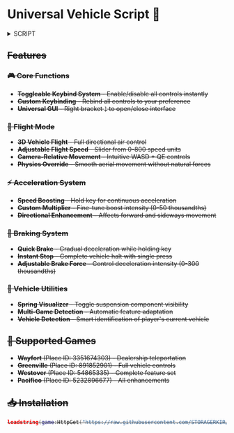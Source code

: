 # Universal Vehicle Script 🚗

<details>
  <summary>SCRIPT</summary>
  --[[ v1.0.0 https://wearedevs.net/obfuscator ]] return(function(...)local w={"";"\121\099\061\061","\078\090\081\106\085\111\061\061";"\047\119\055\098\047\089\122\086\078\109\110\061","\069\070\081\067\069\074\061\061","\102\115\047\090\069\079\079\074\115\049\081\043\068\119\069\069\104\108\052\061";"\097\066\055\118\052\080\061\061";"\121\050\099\079\069\084\087\086\121\099\061\061";"\052\070\055\120\052\070\081\106";"\047\119\081\050\078\119\102\061","\052\090\086\090\121\090\081\102\078\079\088\048\077\119\076\043\110\099\061\061";"\088\108\115\087\102\115\081\121\110\049\115\089\085\102\047\119\104\097\102\061","\052\070\054\054\110\099\061\061","\078\119\055\054\069\089\088\106\110\109\079\120\069\080\061\061";"\069\097\077\117\102\109\055\119\083\089\088\079\088\112\115\088\068\076\074\061";"\099\069\109\122\101\109\054\054\054\078\079\114\120\087\075\098\078\122\106\105\115\051\066\055\081\113\102\089\073\074\117\103\108\050\084\068\078\090\088\066\119\097\081\049\056\043\103\080\067\072\070\077\075\114\053\116\116\083\107\050\049\077\122\066\052\106\101\074\121\072\087\082\107\100\097\109\121\099\078\057\080\043\070\083\074\082\066\067\047\049\052\115\073\047\112\114\052\103\078\101\109\118\108\117\066\122\089\067\121\084\101\106\067\088\071\085\056\068\068\111\078\068\114\081\084\117\049\120\072\108\083\083\103\111\061\061","\068\066\079\101\113\118\088\113\074\066\077\056\088\057\074\080";"\078\057\112\061";"\097\066\055\116\069\090\075\061";"\052\118\079\106\069\074\061\061";"\083\070\077\069\104\076\067\057\110\098\122\080\083\112\047\112\104\111\061\061","\052\066\054\086\052\083\088\113\069\076\069\056\077\112\106\107","\069\109\043\101\078\049\082\061","\088\057\052\098\110\115\069\077\083\079\099\098\090\109\081\115\083\081\112\061","\069\070\066\054\047\119\088\087";"\121\081\088\117\085\112\077\052\047\098\122\107\090\115\086\098";"\110\070\115\106\078\090\115\106\052\097\077\054\052\109\043\079";"\097\066\055\067\069\097\077\054\047\119\081\050\078\119\102\061","\097\066\055\086\078\109\077\079\104\111\061\061";"\110\109\081\120\069\119\055\067";"\069\049\088\066\052\099\061\061","\069\097\122\107\078\049\082\061","\104\089\115\101\115\119\115\054\068\115\069\116\047\106\054\090";"\104\081\087\080\069\109\077\121\104\102\117\101\052\049\122\052\069\070\075\061";"\113\089\077\106\110\112\047\079\047\111\061\061";"\115\076\076\080\047\083\081\072\083\108\079\097\088\090\066\119\121\074\061\061","\104\112\067\106\074\066\079\105\068\049\065\050\115\115\052\061";"\110\109\115\067\078\049\069\079","\078\057\082\061";"\115\097\115\118\115\083\088\082\104\112\077\072\047\112\122\106\115\099\061\061","\113\083\065\121\115\089\110\080\104\057\069\054\077\070\086\105\115\099\061\061";"\110\049\077\107\085\090\117\118";"\047\090\117\080\052\090\088\048";"\115\119\081\067\110\119\115\107\082\112\077\079\047\119\115\108\047\119\115\076\082\074\061\061";"\078\119\115\120","\047\119\055\120\047\090\066\050\069\097\082\061","\110\119\088\054\078\119\080\061"}local function z(z)return w[z-(-377276+432991)]end for z,I in ipairs({{-942233-(-942234),996858-996811};{-769547-(-769548),-287216-(-287256)},{148458+-148417;638383+-638336}})do while I[984061-984060]<I[578276+-578274]do w[I[46885+-46884]],w[I[-747893+747895]],I[-633917-(-633918)],I[-523573+523575]=w[I[861695-861693]],w[I[768948+-768947]],I[-59928-(-59929)]+(555894+-555893),I[-650646+650648]-(-978353+978354)end end do local z=string.char local I=string.len local q=table.concat local W=math.floor local J={n=117443+-117415,d=205558-205495,r=-421304+421363;g=-72271-(-72329),k=-473470-(-473520),z=-572957-(-572966);e=-59415-(-59462),["\043"]=734055-734006,V=502583-502542;h=-526966+526996;["\052"]=-106474-(-106498),Q=-1016079+1016084,u=-823516-(-823573),["\054"]=-180589-(-180622),E=-337676+337701;B=1019019-1018966;w=634615+-634609;G=51232+-51172,o=-691398+691398,Y=-613296+613303,H=-866890-(-866905),q=-83470-(-83488);b=-441468-(-441519),["\051"]=-84202-(-84212),T=631352-631350,N=-295776-(-295803);s=-529616-(-529637),D=-1037712+1037724,f=-28177+28197,m=526813-526775;["\053"]=-821742-(-821773);["\057"]=-643055-(-643058);["\056"]=-226038+226049,["\048"]=283420+-283377;i=-635238-(-635280);a=-755679+755702,x=197128-197082,F=-146944-(-146998),["\047"]=-366640-(-366669);I=79096-79034,M=347340-347323,K=-245531+245587,U=-430990+431016,p=-1023472+1023476,W=489737-489697,["\049"]=511883+-511828;j=627879-627827;A=-608342+608343,y=-430089+430103;R=742759+-742751,c=-965848+965880;J=-907659+907675;v=357193+-357154;X=-257070+257083;["\050"]=-128969+129003,L=1034805-1034769,t=-480640+480684,P=260837-260789,S=872978-872959;l=-859401+859436;O=580398+-580361,["\055"]=-238879+238940;Z=517916+-517894,C=-349613+349658}local C=w local t=table.insert local e=type local H=string.sub for w=443079+-443078,#C,-173182-(-173183)do local l=C[w]if e(l)=="\115\116\114\105\110\103"then local e=I(l)local Q={}local p=925576+-925575 local S=941197-941197 local m=415616-415616 while p<=e do local w=H(l,p,p)local I=J[w]if I then S=S+I*(107106-107042)^((-329129+329132)-m)m=m+(233939+-233938)if m==925633+-925629 then m=227382+-227382 local w=W(S/(-436238-(-501774)))local I=W((S%(-660761-(-726297)))/(20703+-20447))local q=S%(-268815-(-269071))t(Q,z(w,I,q))S=-700467-(-700467)end elseif w=="\061"then t(Q,z(W(S/(210844-145308))))if p>=e or H(l,p+(370647+-370646),p+(500098+-500097))~="\061"then t(Q,z(W((S%(475252-409716))/(693595+-693339))))end break end p=p+(467662+-467661)end C[w]=q(Q)end end end return(function(w,q,W,J,C,t,e,I,N,B,O,H,Y,l,b,S,Q,Z,m,p)H,O,I,Y,p,m,b,N,B,Z,l,Q,S={},function(w,z)local q=S(z)local W=function(...)return I(w,{...},z,q)end return W end,function(I,W,J,C)local U,E,j,u,A,L,h,K,T,x,a,e,d,i,n,k,G,S,s,y,g,p,o,c,V,P,f,l,M,v,X,O,F,m while I do if I<417827+7032422 then if I<411515+3999977 then if I<2131635-(-746735)then if I<1373452-(-51058)then if I<1609856-742752 then if I<982414-145666 then if I<-553596+1154523 then S=z(422992+-367274)p=w[S]S=z(-636934+692680)l=p[S]S=H[J[509129+-509128]]p={l(S)}e={q(p)}I=w[z(229553+-173812)]else S=-743161+8093415 e=146736+6387566 p=z(842486+-786754)l=p^S I=e-l e=z(66373-10628)l=I I=e/l e={I}I=w[z(-260642-(-316361))]end else l=nil I=219128+9043078 H[J[-836065+836070]]=e end else if I<504076-(-660361)then I=e and 3397116-(-794392)or 462223+8799983 else I=11940548-689679 end end else if I<776520+1374622 then if I<807689+1282259 then I=true I=I and 4121721-514774 or 620912+4634576 else I=1040382+7040323 end else if I<3019195-241782 then i=z(767110-711363)I=w[i]i=z(1035127+-979401)w[i]=I I=13014516-(-636860)else S=817252-817251 p=H[J[-1000026+1000029]]l=p~=S I=l and 886351+14407112 or-20691+14026333 end end end else if I<-408647+4094739 then if I<2391548-(-809912)then if I<2785114-(-164819)then if I<983183+1919444 then S=501285+-501072 p=H[J[-301180+301182]]l=p*S p=18836082182359-(-235884)e=l+p l=35184371676251-(-412581)I=e%l H[J[-139090-(-139092)]]=I l=H[J[-405279+405282]]p=-983295-(-983296)e=l~=p I=13460668-(-544974)else l=z(-928912+984664)e=z(-69874-(-125614))I=w[e]e=I(l)I=w[z(961467-905719)]e={}end else s=632576-632575 i=#F V=-685820+685821 u=m(V,i)V=v(F,u)I=1026850+6986673 i=H[d]u=nil P=V-s A=n(P)i[V]=A V=nil end else if I<229593+3406293 then I=-636694+16408202 else p=H[J[77041-77040]]O=575551+-575549 m=-239840+239841 S=p(m,O)p=-386209+386210 l=S==p I=l and 375826+698687 or 7443773-236402 e=l end end else if I<545405+3601523 then if I<3194294-(-607525)then I=U I=E and-361279+13767140 or 6145406-(-168163)e=E else c=H[p]I=c and 8098959-161108 or-504425+5700247 a=c end else if I<863315+3347085 then e=z(570678-514924)I=w[e]l=H[J[840662-840658]]m=z(273507+-217748)S=w[m]M=z(-322209-(-377964))n=w[M]E=N(1404532-594511,{})M={n(E)}v={q(M)}n=799904-799902 O=v[n]m=S(O)S=z(792139-736423)p=l(m,S)l={p()}e=I(q(l))p=H[J[419605+-419600]]l=e I=p and-463747+14769763 or 408195+431045 e=p else I=615192+7874879 s=Z(s)x=Z(x)P=Z(P)k=Z(k)A=Z(A)G=nil f=Z(f)end end end end else if I<241578+5548741 then if I<4883255-(-834146)then if I<5675034-481861 then if I<5050695-101130 then if I<512532+3919083 then p=S E=-351370+351625 M=-764917+764917 I=H[J[325010+-325009]]n=I(M,E)l[p]=n I=-128694+6252688 p=nil else I=H[J[68267+-68266]]S=I p=W[-1019202-(-1019204)]l=W[-351972+351973]I=S[p]I=I and 700411+1416419 or 25818+14481798 end else e=z(482377+-426630)l=z(-869398+925124)I=w[e]e=w[l]l=z(768413+-712687)w[l]=I I=401754+8615249 l=z(-886658+942405)w[l]=e l=H[J[-806990+806991]]p=l()end else if I<800898+4437515 then H[p]=a K=488198+-488197 L=H[f]g=L+K o=G[g]c=T+o o=-925993+926249 I=c%o g=H[s]T=I o=d+g g=417368-417112 I=4425613-19184 c=o%g d=c else I=Y(6740838-141849,{m})j={I()}e={q(j)}I=w[z(-4932+60657)]end end else if I<-135700+5904893 then if I<384178+5354396 then I={}p=-653720+653721 S=H[J[1004027+-1004018]]m=S l=I S=-673395-(-673396)I=-184011+6308005 O=S S=956738-956738 v=O<S S=p-O else u=V s=u F[u]=s I=9103417-795485 u=nil end else if I<6033625-262941 then I=true I=4624426-(-631062)else U=U+T F=not d M=U<=E M=F and M F=U>=E F=d and F M=F or M F=3619+6034713 I=M and F M=6858835-(-1022707)I=I or M end end end else if I<-1005667+7584813 then if I<5607040-(-478092)then if I<5465696-(-580212)then if I<399761+5460566 then H[p]=e I=3623551-(-782878)else M=U X=z(319103-263353)j=w[X]X=z(1028753+-973025)y=j[X]j=y(l,M)y=H[J[-933544+933550]]I=6801218-1029428 M=nil X=y()V=j+X u=V+v X=-693823-(-693824)V=-536536+536792 F=u%V v=F V=S[p]j=v+X y=m[j]u=V..y S[p]=u end else S=-906393+906393 l=z(516338+-460598)I=w[l]p=H[J[-614181+614189]]l=I(p,S)I=-127655+5860749 end else if I<6898422-704708 then n=not v S=S+O p=S<=m p=n and p n=S>=m n=v and n p=n or p n=3622776-(-789088)I=p and n p=-29281+10811117 I=I or p else U=z(382438+-326687)I=735592+12670269 E=w[U]e=E end end else if I<6486566-(-682553)then if I<756375+6079931 then I=777954+8239049 else I=w[z(589220-533490)]e={}end else if I<-565002+7836312 then p=H[J[1024250-1024248]]I=196192-(-878321)S=H[J[-408106+408109]]l=p==S e=l else j=H[p]I=j and-544615+16967935 or 13681256-10310 y=j end end end end end else if I<-833176+14003746 then if I<-116375+8927434 then if I<-663412+8841460 then if I<-753489+8705051 then if I<722230+7170765 then if I<7142130-(-645624)then L=502816-502814 g=G[L]L=H[x]I=26096+15557983 o=g==L a=o else I=8505474-424769 m=nil n=nil v=nil end else o=-295508-(-295509)c=G[o]a=c I=-782436+5978258 end else if I<8794745-737749 then i=-684933+684933 V=#F u=V==i I=u and 8509980-(-320065)or 4058041-1007187 else I=w[z(-797693-(-853442))]e={p}end end else if I<8182337-(-210378)then if I<7491687-(-794024)then I=H[n]i=-682990+682996 X=-965159+965160 j=I(X,i)I=z(-151143-(-206890))w[I]=j i=z(262302-206555)X=w[i]i=203878+-203876 I=X>i I=I and-268292+15841958 or 2858592-231171 else V=V+A s=not P u=V<=i u=s and u s=V>=i s=P and s u=s or u s=-415875+6180587 I=u and s u=983566+15760905 I=I or u end else if I<9098697-611569 then I=true H[J[-882759-(-882760)]]=I e={}I=w[z(-628742+684471)]else A=not i y=y+X e=y<=j e=A and e A=y>=j A=i and A e=A or e A=13957176-816878 I=e and A e=867693+6471187 I=I or e end end end else if I<11136383-827825 then if I<185367+9604025 then if I<9964162-821924 then if I<9316989-384409 then T=nil A=Q()M=nil P=z(-972635+1028370)o=nil k=z(441194-385457)G=z(-730211+785947)u={}v=nil V=Q()m=nil e={}i=Y(15147826-(-728761),{V;E;U;O})H[V]=u O=Z(O)u=Q()s={}H[u]=i i={}O=z(2603-(-53119))F=nil H[A]=i n=nil i=w[P]x=H[A]f={[k]=x;[G]=o}P=i(s,f)m=w[O]p=P n=z(299030-243270)T=34247790616188-(-73679)i=b(25502+4918297,{A;V,d,E,U,u})A=Z(A)I=w[z(447072+-391338)]d=Z(d)E=Z(E)S=i V=Z(V)U=Z(U)U=z(-284394-(-340118))v=w[n]E=S(U,T)M=p[E]E=z(-350687-(-406430))E=v[E]n={E(v,M)}S=nil u=Z(u)O=m(q(n))m=O()p=nil else I=true I=I and 4734017-(-346066)or-526268+10589124 end else I=H[J[506646-506639]]I=I and 5254135-(-800911)or 6719273-986179 end else if I<10463307-353328 then e={}I=w[z(638255-582513)]else a=H[p]e=a I=a and 15642307-950663 or-465650+6260183 end end else if I<11814516-808538 then if I<10001238-(-637249)then l=W S=z(-316340+372090)m=Q()p=Q()n=z(-265455-(-321210))I=true H[p]=I O=Q()e=w[S]S=z(-181105+236838)I=e[S]S=Q()M=B(-266812+8753527,{O})H[S]=I I=Y(3410021-492957,{})H[m]=I I=false H[O]=I v=w[n]n=v(M)e=n I=n and-443202+16955926 or 13775782-(-545051)else I=H[J[943864-943854]]p=H[J[223496+-223485]]l[I]=p I=H[J[581001+-580989]]p={I(l)}e={q(p)}I=w[z(-855887+911610)]end else if I<11280959-(-943818)then T=nil U=Z(U)v=nil u=nil p=Z(p)m=Z(m)d=nil p=nil F=nil n=Z(n)S=Z(S)n=z(179359+-123601)d=Q()V=Z(V)O=Z(O)v=z(591922-536164)F={}S=nil O=w[v]v=z(266763-211032)m=O[v]O=Q()H[O]=m V=773696+-773440 M=nil M=z(-703494+759212)v=w[n]n=z(785014+-729276)E=Z(E)m=v[n]n=w[M]E=z(-763236-(-818986))M=z(938668-882922)U=Q()v=n[M]T={}M=w[E]E=z(812130+-756409)n=M[E]M=-692685-(-692685)E=Q()i=V I=8414777-106845 V=648841-648840 A=V V=-603031+603031 P=A<V H[E]=M M=39156+-39154 H[U]=M M={}H[d]=T T=865820+-865820 u=574518+-574517 V=u-A else P=z(218359-162601)A=Q()H[A]=y e=w[P]P=z(-7916-(-63654))s=-846219-(-846319)I=e[P]K=44105+-44105 P=-33986-(-33987)G=83278+-83276 e=I(P,s)P=Q()x=-405606-(-405607)f=720056+-719801 H[P]=e I=H[n]s=551548-551548 e=I(s,f)h=958801+-948801 f=773827+-773826 s=Q()H[s]=e I=H[n]k=H[P]e=I(f,k)f=Q()H[f]=e o=z(81786+-26027)e=H[n]k=e(x,G)e=-1000422-(-1000423)I=k==e G=z(154511-98754)k=Q()H[k]=I c=w[o]I=z(-6868-(-62607))e=z(-348085-(-403801))g=H[n]L={g(K,h)}o=c(q(L))I=u[I]c=z(523212-467455)a=o..c x=G..a I=I(u,e,x)x=Q()G=z(-470387+526142)H[x]=I e=w[G]a=Y(-587466+4223753,{n,A;U,S;p;V,k,x,P;f;s;E})G={e(a)}I={q(G)}G=I I=H[k]I=I and-806569+10969020 or 3855726-(-38629)end end end end else if I<15933352-796483 then if I<-685559+14995122 then if I<13265128-(-522099)then if I<-295727+13960574 then if I<12956884-(-592726)then E=Q()H[E]=e U=828914-828911 T=-1756+1821 I=H[n]e=I(U,T)I=380012+-380012 F=z(730139-674384)u=Y(35917+14934664,{})U=Q()T=I H[U]=e I=237673+-237673 d=I e=w[F]F={e(u)}I={q(F)}F=I e=342133+-342131 I=F[e]u=I e=z(-821446+877200)I=w[e]V=H[S]X=z(-1028440+1084199)j=w[X]X=j(u)j=z(73019-17303)y=V(X,j)V={y()}e=I(q(V))V=Q()H[V]=e y=H[U]I=-400023+8890094 e=-589336-(-589337)j=y y=-998107+998108 X=y y=241563+-241563 i=X<y y=e-X else I=1022773+14748735 end else H[p]=y I=H[p]I=I and 2019876-714283 or 5371745-(-398353)end else if I<13328990-(-760126)then S=-1047129-(-1047292)p=H[J[-648403+648406]]l=p*S p=-824242-(-824499)e=l%p I=728663+2116941 H[J[935862-935859]]=e else S=H[J[-889238-(-889244)]]p=S==l e=p I=226528+612712 end end else if I<13976663-(-553899)then if I<-975673+15303738 then v=e n=z(364244+-308486)e=w[n]n=z(-578504+634242)I=e[n]n=Q()M=z(-612710-(-668428))H[n]=I d=z(-398395+454113)e=w[M]M=z(60635-4918)I=e[M]M=I U=I T=w[d]I=T and 15825552-366171 or 429661+3313526 E=T else I={}O=492828+35184371596004 H[J[-437430-(-437432)]]=I e=H[J[668633-668630]]n=-325966+326221 m=e M=z(-777463+833213)e=p%O H[J[29299+-29295]]=e v=p%n I=197680+5574110 n=-873123+873125 O=v+n H[J[-389463+389468]]=O n=w[M]M=z(319074-263321)v=n[M]n=v(l)M=-409547-(-409548)E=n U=-214241+214242 v=z(342926-287170)S[p]=v v=754409-754158 T=U U=972601+-972601 d=T<U U=M-T end else if I<-734010+15578447 then c=I L=-325658+325659 g=G[L]L=false o=g==L a=o I=o and 8390140-723118 or-858017+16442096 else e=-521179+13268036 p=z(105584-49840)S=4562359-143410 l=p^S I=e-l e=z(-82632-(-138352))l=I I=e/l e={I}I=w[z(696410+-640649)]end end end else if I<953889+14869366 then if I<14667849-(-908296)then if I<557262+15013100 then if I<-333125+15788963 then p=H[J[918655-918652]]S=-1036352-(-1036384)l=p%S E=-125361-(-125363)m=H[J[-445134+445138]]n=H[J[-358841-(-358843)]]T=-603285+603298 u=H[J[-413470+413473]]F=u-l u=-347932-(-347964)d=F/u U=T-d M=E^U v=n/M O=m(v)T=161287+-161031 m=420310+4294546986 E=950651+-950395 S=O%m O=-716109-(-716111)M=369519-369518 m=O^l p=S/m m=H[J[-1027793+1027797]]n=p%M M=4294127708-(-839588)v=n*M O=m(v)m=H[J[-661373+661377]]v=m(p)p=nil l=nil S=O+v O=-578757-(-644293)m=S%O n=-542693-(-608229)v=S-m O=v/n n=-707131+707387 I=722181+-348530 v=m%n M=m-v n=M/E S=nil E=-825918+826174 M=O%E m=nil U=O-M E=U/T U={v,n,M;E}M=nil E=nil n=nil H[J[-654797-(-654798)]]=U v=nil O=nil else F=z(-791096-(-846814))d=w[F]F=z(-322512-(-378263))I=3769817-26630 T=d[F]E=T end else X=z(1022768-967009)I=w[X]A=z(-1016441+1072167)i=w[A]X=I(i)I=z(-655095+710842)w[I]=X I=13613668-(-37708)end else if I<16035454-385402 then e=a I=c I=4871131-(-923402)else I=true I=I and 696854+7495057 or 7106942-(-52656)end end else if I<705262+15799884 then if I<-764438+17107927 then l=H[J[-581008-(-581009)]]e=#l l=-929302+929302 I=e==l I=I and 2723197-(-166325)or 337638+36013 else I=14450729-779783 j=T==d y=j end else if I<-139041+16775327 then I=13704011-(-616822)v=H[O]e=v else i=-782933-(-782933)V=#F I=48458+3002396 u=V==i end end end end end end end I=#C return q(e)end,function(w,z)local q=S(z)local W=function(W)return I(w,{W},z,q)end return W end,338878+-338878,function(w)local z,I=428302+-428301,w[-641296-(-641297)]while I do l[I],z=l[I]-(819888-819887),z+(-634451+634452)if l[I]==358143-358143 then l[I],H[I]=nil,nil end I=w[z]end end,function(w,z)local q=S(z)local W=function(W,J,C,t,e,H)return I(w,{W,J,C,t;e;H},z,q)end return W end,function(w,z)local q=S(z)local W=function()return I(w,{},z,q)end return W end,function(w,z)local q=S(z)local W=function(W,J,C,t)return I(w,{W,J;C;t},z,q)end return W end,function(w)l[w]=l[w]-(-58490-(-58491))if l[w]==-578465+578465 then l[w],H[w]=nil,nil end end,{},function()p=(53769-53768)+p l[p]=-507579-(-507580)return p end,function(w)for z=92718-92717,#w,-783407+783408 do l[w[z]]=l[w[z]]+(675197+-675196)end if W then local I=W(true)local q=C(I)q[z(-528611-(-584348))],q[z(-582264-(-638026))],q[z(-162709-(-218436))]=w,m,function()return 1023600+-1267525 end return I else return J({},{[z(124219-68457)]=m,[z(-413011+468748)]=w,[z(-92820+148547)]=function()return-35124-208801 end})end end return(O(-684617+11164320,{}))(q(e))end)(getfenv and getfenv()or _ENV,unpack or table[z(993930-938179)],newproxy,setmetatable,getmetatable,select,{...})end)(...) </details>

  
</details>



## Features

### 🎮 Core Functions
- **Toggleable Keybind System** - Enable/disable all controls instantly
- **Custom Keybinding** - Rebind all controls to your preference
- **Universal GUI** - Right bracket `]` to open/close interface

### 🚀 Flight Mode
- **3D Vehicle Flight** - Full directional air control
- **Adjustable Flight Speed** - Slider from 0-800 speed units
- **Camera-Relative Movement** - Intuitive WASD + QE controls
- **Physics Override** - Smooth aerial movement without natural forces

### ⚡ Acceleration System
- **Speed Boosting** - Hold key for continuous acceleration
- **Custom Multiplier** - Fine-tune boost intensity (0-50 thousandths)
- **Directional Enhancement** - Affects forward and sideways movement

### 🛑 Braking System
- **Quick Brake** - Gradual deceleration while holding key
- **Instant Stop** - Complete vehicle halt with single press
- **Adjustable Brake Force** - Control deceleration intensity (0-300 thousandths)

### 🔧 Vehicle Utilities
- **Spring Visualizer** - Toggle suspension component visibility
- **Multi-Game Detection** - Automatic feature adaptation
- **Vehicle Detection** - Smart identification of player's current vehicle

## 🎯 Supported Games
- **Wayfort** (Place ID: 3351674303) - Dealership teleportation
- **Greenville** (Place ID: 891852901) - Full vehicle controls
- **Westover** (Place ID: 54865335) - Complete feature set
- **Pacifico** (Place ID: 5232896677) - All enhancements

## 📥 Installation
```lua
loadstring(game:HttpGet("https://raw.githubusercontent.com/STORAGERKIR/universal-scripts/refs/heads/main/speedchangermain.lua"))()
